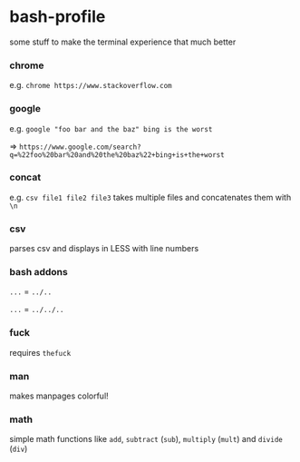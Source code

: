 # bash-profile

some stuff to make the terminal experience that much better

### chrome
e.g. `chrome https://www.stackoverflow.com`

### google
e.g. `google "foo bar and the baz" bing is the worst`

  => `https://www.google.com/search?q=%22foo%20bar%20and%20the%20baz%22+bing+is+the+worst`
  
### concat
e.g. `csv file1 file2 file3`
takes multiple files and concatenates them with `\n`

### csv
parses csv and displays in LESS with line numbers

### bash addons
`...` = `../..`

`...` = `../../..`

### fuck
requires `thefuck`

### man
makes manpages colorful!

### math
simple math functions
	like `add`, `subtract` (`sub`), `multiply` (`mult`) and `divide` (`div`)

